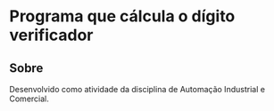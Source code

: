 # Programa que cálcula o dígito verificador 
## Sobre
Desenvolvido como atividade da disciplina de Automação Industrial e Comercial.
